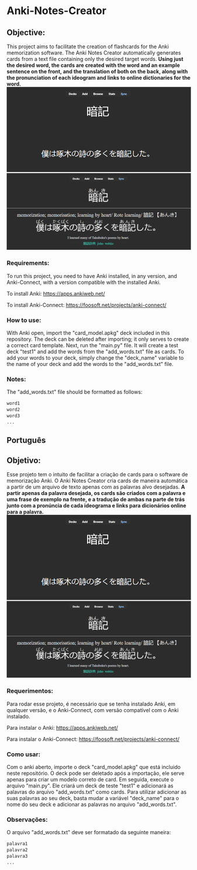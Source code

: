 # Anki-Notes-Creator

## Objective:

This project aims to facilitate the creation of flashcards for the Anki memorization software. The Anki Notes Creator automatically generates cards from a text file containing only the desired target words. **Using just the desired word, the cards are created with the word and an example sentence on the front, and the translation of both on the back, along with the pronunciation of each ideogram and links to online dictionaries for the word.**
![Front](card_front.png)
![Back](card_back.png)

### Requirements:

To run this project, you need to have Anki installed, in any version, and Anki-Connect, with a version compatible with the installed Anki.

To install Anki:
https://apps.ankiweb.net/

To install Anki-Connect:
https://foosoft.net/projects/anki-connect/

### How to use:

With Anki open, import the "card_model.apkg" deck included in this repository. The deck can be deleted after importing; it only serves to create a correct card template.
Next, run the "main.py" file. It will create a test deck "test1" and add the words from the "add_words.txt" file as cards.
To add your words to your deck, simply change the "deck_name" variable to the name of your deck and add the words to the "add_words.txt" file.

### Notes:

The "add_words.txt" file should be formatted as follows:
```txt
word1
word2
word3
...
```

## Português

## Objetivo:

Esse projeto tem o intuito de facilitar a criação de cards para o software de memorização Anki. O Anki Notes Creator cria cards de maneira automática a partir de um arquivo de texto apenas com as palavras alvo desejadas. **A partir apenas da palavra desejada, os cards são criados com a palavra e uma frase de exemplo na frente, e a tradução de ambas na parte de trás junto com a pronúncia de cada ideograma e links para dicionários online para a palavra.**
![Frente](card_front.png)
![Verso](card_back.png)

### Requerimentos:

Para rodar esse projeto, é necessário que se tenha instalado Anki, em qualquer versão, e o Anki-Connect, com versão compatível com o Anki instalado.

Para instalar o Anki:
https://apps.ankiweb.net/

Para instalar o Anki-Connect:
https://foosoft.net/projects/anki-connect/

### Como usar:

Com o anki aberto, importe o deck "card_model.apkg" que está incluido neste repositório. O deck pode ser deletado após a importação, ele serve apenas para criar um modelo correto de card.
Em seguida, execute o arquivo "main.py". Ele criará um deck de teste "test1" e adicionará as palavras do arquivo "add_words.txt" como cards.
Para utilizar adicionar as suas palavras ao seu deck, basta mudar a variável "deck_name" para o nome do seu deck e adicionar as palavras no arquivo "add_words.txt".

### Observações:

O arquivo "add_words.txt" deve ser formatado da seguinte maneira:
```txt
palavra1
palavra2
palavra3
...
```
